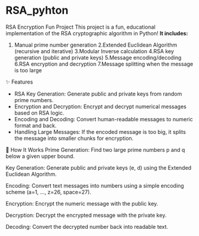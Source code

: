 # RSA_pyhton
RSA Encryption Fun Project
This project is a fun, educational implementation of the RSA cryptographic algorithm in Python!
**It includes:**
1. Manual prime number generation
2.Extended Euclidean Algorithm (recursive and iterative)
3.Modular Inverse calculation
4.RSA key generation (public and private keys)
5.Message encoding/decoding
6.RSA encryption and decryption
7.Message splitting when the message is too large

✨ Features
- RSA Key Generation: Generate public and private keys from random prime numbers.
- Encryption and Decryption: Encrypt and decrypt numerical messages based on RSA logic.
- Encoding and Decoding: Convert human-readable messages to numeric format and back.
- Handling Large Messages: If the encoded message is too big, it splits the message into smaller chunks for encryption.

📜 How It Works
Prime Generation:
Find two large prime numbers p and q below a given upper bound.

Key Generation:
Generate public and private keys (e, d) using the Extended Euclidean Algorithm.

Encoding:
Convert text messages into numbers using a simple encoding scheme (a=1, ..., z=26, space=27).

Encryption:
Encrypt the numeric message with the public key.

Decryption:
Decrypt the encrypted message with the private key.

Decoding:
Convert the decrypted number back into readable text.

